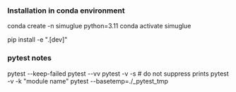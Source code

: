 ### Installation in conda environment
conda create -n simuglue python=3.11
conda activate simuglue

pip install -e ".[dev]"

### pytest notes
pytest --keep-failed
pytest --vv
pytest -v -s # do not suppress prints
pytest -v -k "module name"
pytest --basetemp=./_pytest_tmp
